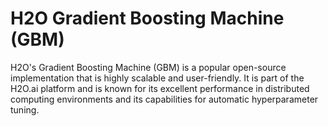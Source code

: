 # H2O Gradient Boosting Machine (GBM)

H2O's Gradient Boosting Machine (GBM) is a popular open-source implementation that is highly scalable and user-friendly. It is part of the H2O.ai platform and is known for its excellent performance in distributed computing environments and its capabilities for automatic hyperparameter tuning. 